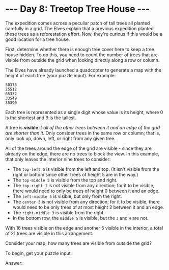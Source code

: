 # --- Day 8: Treetop Tree House ---

The expedition comes across a peculiar patch of tall trees all planted carefully in a grid. The Elves explain that a previous expedition planted these trees as a reforestation effort. Now, they're curious if this would be a good location for a tree house.

First, determine whether there is enough tree cover here to keep a tree house hidden. To do this, you need to count the number of trees that are visible from outside the grid when looking directly along a row or column.

The Elves have already launched a quadcopter to generate a map with the height of each tree (your puzzle input). For example:

```
30373
25512
65332
33549
35390
```

Each tree is represented as a single digit whose value is its height, where 0 is the shortest and 9 is the tallest.

A tree is **visible** if *all of the other trees between it and an edge of the grid are shorter than it*. Only consider trees in the same row or column; that is, only look up, down, left, or right from any given tree.

All of the trees around the edge of the grid are visible - since they are already on the edge, there are no trees to block the view. In this example, that only leaves the interior nine trees to consider:

- The `top-left 5` is visible from the left and top. (It isn't visible from the right or bottom since other trees of height 5 are in the way.)
- The `top-middle 5` is visible from the top and right.
- The `top-right 1` is not visible from any direction; for it to be visible, there would need to only be trees of height 0 between it and an edge.
- The `left-middle 5` is visible, but only from the right.
- The `center 3` is not visible from any direction; for it to be visible, there would need to be only trees of at most height 2 between it and an edge.
- The `right-middle 3` is visible from the right.
- In the bottom row, the `middle 5` is visible, but the `3` and `4` are not.

With 16 trees visible on the edge and another 5 visible in the interior, a total of 21 trees are visible in this arrangement.

Consider your map; how many trees are visible from outside the grid?

To begin, get your puzzle input.

Answer:  



